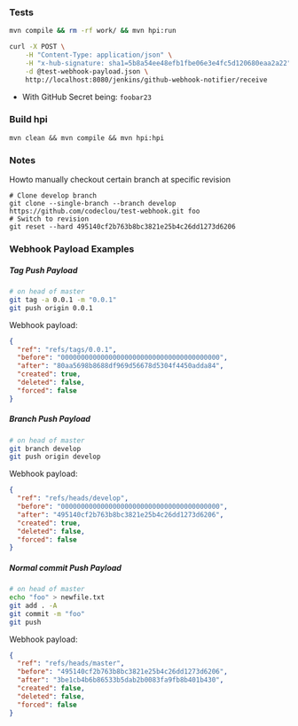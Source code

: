 ### Tests

```bash
mvn compile && rm -rf work/ && mvn hpi:run

curl -X POST \
    -H "Content-Type: application/json" \
    -H "x-hub-signature: sha1=5b8a54ee48efb1fbe06e3e4fc5d120680eaa2a22" \
    -d @test-webhook-payload.json \
    http://localhost:8080/jenkins/github-webhook-notifier/receive
```

 * With GitHub Secret being: `foobar23`

### Build hpi

```
mvn clean && mvn compile && mvn hpi:hpi
```


### Notes

Howto manually checkout certain branch at specific revision

```
# Clone develop branch
git clone --single-branch --branch develop https://github.com/codeclou/test-webhook.git foo
# Switch to revision
git reset --hard 495140cf2b763b8bc3821e25b4c26dd1273d6206
```


### Webhook Payload Examples


##### Tag Push Payload

```bash
# on head of master
git tag -a 0.0.1 -m "0.0.1"
git push origin 0.0.1
```

Webhook payload:

```json
{
  "ref": "refs/tags/0.0.1",
  "before": "0000000000000000000000000000000000000000",
  "after": "80aa5698b8688df969d56678d5304f4450adda84",
  "created": true,
  "deleted": false,
  "forced": false
}
```

##### Branch Push Payload

```bash
# on head of master
git branch develop
git push origin develop
```

Webhook payload:

```json
{
  "ref": "refs/heads/develop",
  "before": "0000000000000000000000000000000000000000",
  "after": "495140cf2b763b8bc3821e25b4c26dd1273d6206",
  "created": true,
  "deleted": false,
  "forced": false
}
```

##### Normal commit Push Payload

```bash
# on head of master
echo "foo" > newfile.txt
git add . -A
git commit -m "foo"
git push
```

Webhook payload:

```json
{
  "ref": "refs/heads/master",
  "before": "495140cf2b763b8bc3821e25b4c26dd1273d6206",
  "after": "3be1cb4b6b86533b5dab2b0083fa9fb8b401b430",
  "created": false,
  "deleted": false,
  "forced": false
}
```
